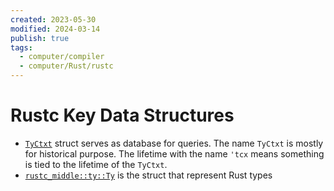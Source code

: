 ```yaml
---
created: 2023-05-30
modified: 2024-03-14
publish: true
tags:
  - computer/compiler
  - computer/Rust/rustc
---
```

# Rustc Key Data Structures
- [`TyCtxt`](https://doc.rust-lang.org/nightly/nightly-rustc/rustc_middle/ty/struct.TyCtxt.html) struct serves as database for queries. The name `TyCtxt` is mostly for historical purpose. The lifetime with the name `'tcx` means something is tied to the lifetime of the `TyCtxt`.
- [`rustc_middle::ty::Ty`](https://doc.rust-lang.org/nightly/nightly-rustc/rustc_middle/ty/struct.Ty.html) is the struct that represent Rust types